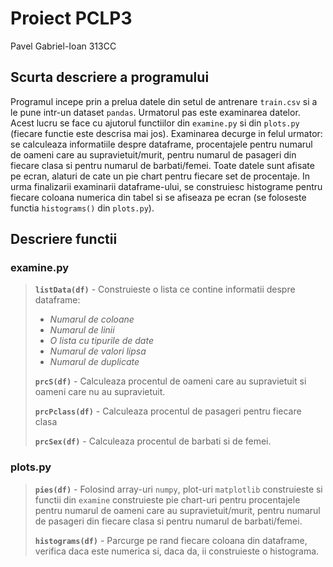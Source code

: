 
# Proiect PCLP3

Pavel Gabriel-Ioan 313CC

## Scurta descriere a programului

Programul incepe prin a prelua datele din setul de antrenare `train.csv` si a le pune
intr-un dataset `pandas`. Urmatorul pas este examinarea datelor. Acest lucru se face
cu ajutorul functiilor din `examine.py` si din `plots.py` (fiecare functie este descrisa mai jos).
Examinarea decurge in felul urmator: se calculeaza informatiile despre dataframe, procentajele
pentru numarul de oameni care au supravietuit/murit, pentru numarul de pasageri
din fiecare clasa si pentru numarul de barbati/femei. Toate datele sunt afisate pe
ecran, alaturi de cate un pie chart pentru fiecare set de procentaje. In urma finalizarii
examinarii dataframe-ului, se construiesc histograme pentru fiecare coloana numerica
din tabel si se afiseaza pe ecran (se foloseste functia `histograms()` din `plots.py`).

## Descriere functii

### examine.py

>**`listData(df)`** - Construieste o lista ce contine informatii despre dataframe:
>
>- *Numarul de coloane*
>- *Numarul de linii*
>- *O lista cu tipurile de date*
>- *Numarul de valori lipsa*
>- *Numarul de duplicate*
>
>**`prcS(df)`** - Calculeaza procentul de oameni care au supravietuit si oameni care nu au supravietuit.
>
>**`prcPclass(df)`** - Calculeaza procentul de pasageri pentru fiecare clasa
>
>**`prcSex(df)`** - Calculeaza procentul de barbati si de femei.

### plots.py

>**`pies(df)`** - Folosind array-uri `numpy`, plot-uri `matplotlib` construieste si functii din `examine`
construieste pie chart-uri pentru procentajele pentru numarul de oameni care au
supravietuit/murit, pentru numarul de pasageri din fiecare clasa si pentru numarul
de barbati/femei.
>
>**`histograms(df)`** - Parcurge pe rand fiecare coloana din dataframe, verifica daca
este numerica si, daca da, ii construieste o histograma.
